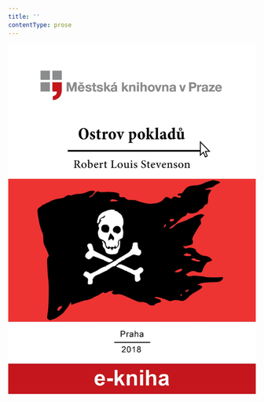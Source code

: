 ```yaml
---
title: ''
contentType: prose
---
```


<section>

![Ostrov pokladů](./resources/obalka.jpg)

</section>
